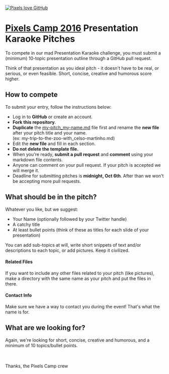 [![Pixels love GitHub](https://pixels.camp/img/pixels_camp_loves_github.svg)](https://pixels.camp)

# [Pixels Camp 2016](https://pixels.camp) Presentation Karaoke Pitches

To compete in our mad Presentation Karaoke challenge, you must submit a (minimum) 10-topic presentation outline through a GitHub pull request.

Think of that presentation as you ideal pitch - it doesn't have to be real, or serious, or even feasible. Short, concise, creative and humorous score higher.

## How to compete

To submit your entry, follow the instructions below:

* Log in to **GitHub** or create an account.
* **Fork this repository**.
* **Duplicate** the [my-pitch_my-name.md](https://github.com/PixelsCamp/karaoke-pitches/blob/master/my-pitch_my-name.md) file first and rename the **new file** after your pitch title and your name.  
(ex: my-trip-to-the-zoo-with_celso-martinho.md)
* Edit the **new file** and fill in each section.
* **Do not delete the template file.**
* When you're ready, **submit a pull request** and **comment** using your markdown file contents.
* Anyone can comment on your pull request. If your pitch is accepted we will merge it.
* Deadline for submitting pitches is **midnight, Oct 6th**. After than we won't be accepting more pull requests.

## What should be in the pitch?

Whatever you like, but we suggest:

* Your Name  (optionally followed by your Twitter handle)
* A catchy title
* At least bullet points (think of these as titles for each slide of your presentation)

You can add sub-topics at will, write short snippets of text and/or descriptions to each topic, or add pictures. Keep it civilized.

#### Related Files

If you want to include any other files related to your pitch (like pictures), make a directory with the same name as your pitch and put the files in there.

#### Contact Info

Make sure we have a way to contact you during the event! That's what the name is for.

## What are we looking for?

Again, we're looking for short, concise, creative and humorous, and a minimum of 10 topics/bullet points. 


<br>
<br>
Thanks, the Pixels Camp crew

